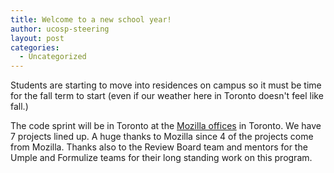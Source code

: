 ```yaml
---
title: Welcome to a new school year!
author: ucosp-steering
layout: post
categories:
  - Uncategorized
---
```


Students are starting to move into residences on campus so it must be time for the fall term to start (even if our weather here in Toronto doesn't feel like fall.)

The code sprint will be in Toronto at the [Mozilla offices](https://www.mozilla.org/en-US/contact/spaces/toronto/) in Toronto.  We have 7 projects lined up.  A huge thanks to Mozilla since 4 of the projects come from Mozilla.  Thanks also to the Review Board team and mentors for the Umple and Formulize teams for their long standing work on this program.